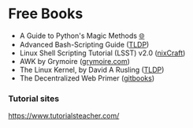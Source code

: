 Free Books
==========

* A Guide to Python's Magic Methods [:globe_with_meridians:](https://rszalski.github.io/magicmethods/)
* Advanced Bash-Scripting Guide ([TLDP](https://www.tldp.org/LDP/abs/html/abs-guide.html))
* Linux Shell Scripting Tutorial (LSST) v2.0 ([nixCraft](https://bash.cyberciti.biz/guide/Main_Page))
* AWK by Grymoire ([grymoire.com](https://www.grymoire.com/Unix/Awk.html))
* The Linux Kernel, by David A Rusling ([TLDP](https://www.tldp.org/LDP/tlk/tlk.html))
* The Decentralized Web Primer ([gitbooks](https://flyingzumwalt.gitbooks.io/decentralized-web-primer/content/))



### Tutorial sites

https://www.tutorialsteacher.com/






